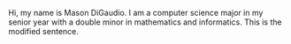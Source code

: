 Hi, my name is Mason DiGaudio. I am a computer science major in my senior year with a double minor in mathematics and informatics. This is the modified sentence.
